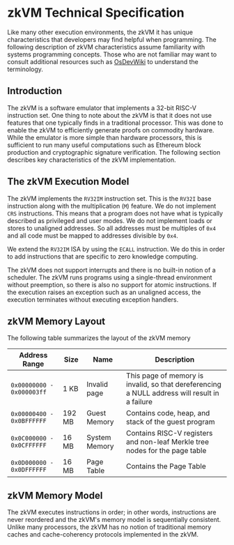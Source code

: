 # zkVM Technical Specification

Like many other execution environments, the zkVM it has unique characteristics
that developers may find helpful when programming. The following description of
zkVM characteristics assume familiarity with systems programming concepts. Those
who are not familiar may want to consult additional resources such as
[OsDevWiki] to understand the terminology.

## Introduction

The zkVM is a software emulator that implements a 32-bit RISC-V instruction set.
One thing to note about the zkVM is that it does not use features that one
typically finds in a traditional processor. This was done to enable the zkVM to
efficiently generate proofs on commodity hardware. While the emulator is more
simple than hardware processors, this is sufficient to run many useful
computations such as Ethereum block production and cryptographic signature
verification. The following section describes key characteristics of the zkVM
implementation.

## The zkVM Execution Model

The zkVM implements the `RV32IM` instruction set. This is the `RV32I` base
instruction along with the multiplication (`M`) feature. We do not implement
`CRS` instructions. This means that a program does not have what is typically
described as privileged and user modes. We do not implement loads or stores to
unaligned addresses. So all addresses must be multiples of `0x4` and all code
must be mapped to addresses divisible by `0x4`.

We extend the `RV32IM` ISA by using the `ECALL` instruction. We do this in order
to add instructions that are specific to zero knowledge computing.

The zkVM does not support interrupts and there is no built-in notion of a
scheduler. The zkVM runs programs using a single-thread environment without
preemption, so there is also no support for atomic instructions. If the
execution raises an exception such as an unaligned access, the execution
terminates without executing exception handlers.

## zkVM Memory Layout

The following table summarizes the layout of the zkVM memory

| Address Range             | Size   | Name          | Description                                                                                   |
| ------------------------- | ------ | ------------- | --------------------------------------------------------------------------------------------- |
| `0x00000000 - 0x000003ff` | 1 KB   | Invalid page  | This page of memory is invalid, so that dereferencing a NULL address will result in a failure |
| `0x00000400 - 0x0BFFFFFF` | 192 MB | Guest Memory  | Contains code, heap, and stack of the guest program                                           |
| `0x0C000000 - 0x0CFFFFFF` | 16 MB  | System Memory | Contains RISC-V registers and non-leaf Merkle tree nodes for the page table                   |
| `0x0D000000 - 0x0DFFFFFF` | 16 MB  | Page Table    | Contains the Page Table                                                                       |

## zkVM Memory Model

The zkVM executes instructions in order; in other
words, instructions are never reordered and the zkVM's memory model is
sequentially consistent. Unlike many processors, the zkVM has no notion of
traditional memory caches and cache-coherency protocols implemented in the zkVM.

[OsDevWiki]: https://wiki.osdev.org/Main_Page
